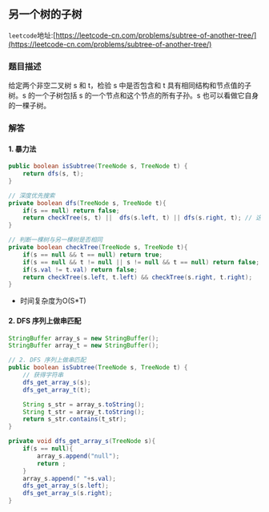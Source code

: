 ## 另一个树的子树

``leetcode``地址:[https://leetcode-cn.com/problems/subtree-of-another-tree/](https://leetcode-cn.com/problems/subtree-of-another-tree/)

### 题目描述

给定两个非空二叉树 s 和 t，检验 s 中是否包含和 t 具有相同结构和节点值的子树。s 的一个子树包括 s 的一个节点和这个节点的所有子孙。s 也可以看做它自身的一棵子树。

### 解答

#### 1. 暴力法

```java
public boolean isSubtree(TreeNode s, TreeNode t) {
    return dfs(s, t);
}

// 深度优先搜索
private boolean dfs(TreeNode s, TreeNode t){
    if(s == null) return false;
    return checkTree(s, t) ||  dfs(s.left, t) || dfs(s.right, t); // 这里需要注意
}

// 判断一棵树与另一棵树是否相同
private boolean checkTree(TreeNode s, TreeNode t){
    if(s == null && t == null) return true;
    if(s == null && t != null || s != null && t == null) return false;
    if(s.val != t.val) return false;
    return checkTree(s.left, t.left) && checkTree(s.right, t.right);
}
```

- 时间复杂度为O(S*T)

#### 2. DFS 序列上做串匹配

```java
StringBuffer array_s = new StringBuffer();
StringBuffer array_t = new StringBuffer();

// 2. DFS 序列上做串匹配
public boolean isSubtree(TreeNode s, TreeNode t) {
    // 获得字符串
    dfs_get_array_s(s);
    dfs_get_array_t(t);

    String s_str = array_s.toString();
    String t_str = array_t.toString();
    return s_str.contains(t_str);
}

private void dfs_get_array_s(TreeNode s){
    if(s == null){
        array_s.append("null");
        return ;
    }
    array_s.append(" "+s.val);
    dfs_get_array_s(s.left);
    dfs_get_array_s(s.right);
}

```